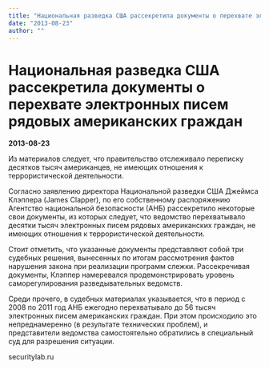 ```yaml
---
title: "Национальная разведка США рассекретила документы о перехвате электронных писем рядовых американских граждан"
date: "2013-08-23"
author: ""
---
```


# Национальная разведка США рассекретила документы о перехвате электронных писем рядовых американских граждан

**2013-08-23** 

Из материалов следует, что правительство  отслеживало переписку десятков тысяч американцев, не имеющих отношения к  террористической деятельности.

 

 Согласно заявлению директора Национальной разведки США Джеймса Клэппера  (James Clapper), по его собственному распоряжению Агентство  национальной безопасности (АНБ) рассекретило некоторые свои документы,  из которых следует, что ведомство перехватывало десятки тысяч  электронных писем рядовых американских граждан, не имеющих отношения к  террористической деятельности.

 

 Стоит отметить, что указанные документы представляют собой три судебных  решения, вынесенных по итогам рассмотрения фактов нарушения закона при  реализации программ слежки. Рассекречивая документы, Клэппер намеревался  продемонстрировать уровень саморегулирования разведывательных ведомств.

 

 Среди прочего, в судебных материалах указывается, что в период с 2008  по 2011 год АНБ ежегодно перехватывало до 56 тысяч электронных писем  американских граждан. При этом происходило это непреднамеренно (в  результате технических проблем), и представители ведомства  самостоятельно обратились в специальный суд для разрешения ситуации.

securitylab.ru